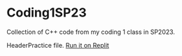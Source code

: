 # Coding1SP23
Collection of C++ code from my coding 1 class in SP2023.

HeaderPractice file. [Run it on Replit](https://replit.com/@CayneZacharias/Headerfilepractice?v=1)

